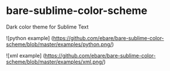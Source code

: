 # bare-sublime-color-scheme
Dark color theme for Sublime Text

![python example]
(https://github.com/ebare/bare-sublime-color-scheme/blob/master/examples/python.png/)

![xml example]
(https://github.com/ebare/bare-sublime-color-scheme/blob/master/examples/xml.png/)